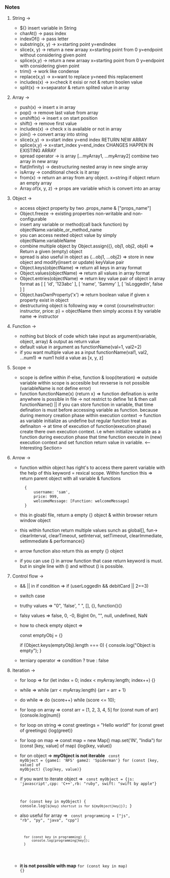 ### Notes
1. String -> 
    * ${} insert variable in String
    * charAt() -> pass index
    * indexOf() -> pass letter
    * substring(x, y) -> x=starting point y=endindex
    * slice(x, y) -> return a new arraay x=starting point from 0 y=endpoint without considering given point
    * splice(x,y) -> return a new arraay x=starting point from 0 y=endpoint with considering given point
    * trim() -> work like condense
    * replace(x,y) -> x=want to replace y=need this replacement
    * includes(x) -> x=check it exisi or not & return boolen value
    * split(x) -> x=separator & return splited value in array

2. Array -> 
    * push(x) -> insert x in array
    * pop() -> remove last value from array
    * unshift(x) -> insert x on start position
    * shift() -> remove first value
    * includes(x) -> check x is available or not in array
    * join() -> convert array into string
    * slice(x,y) -> x=start index y=end index RETURN NEW ARRAY
    * splice(x,y) -> x=start_index y=end_index CHANGES HAPPEN IN EXISTING ARRAY
    * spread operator -> is array [...myArray1, ...myArray2] combine two array in new array
    * flat(Infinity) -> destructuring nested array in new single array
    * isArray -> conditional check is it array
    * from(x) -> return an array from any object. x=string if object return an empty array 
    * Array.of(x, y, z) -> props are variable which is convert into an array 

3. Object ->
    * access object property by two .props_name & ["props_name"]
    * Object.freeze -> existing properties non-writable and non-configurable
    * insert any variable or method(call back function) by objectName.variable_or_method_name
    * you can access nested object value by simply objectName.variableName
    * combine multiple object by Object.assign({}, obj1, obj2, obj4) => Return a given (empty) object
    * spread is also useful in object as {...obj1, ...obj2} => store in new object and modify(insert or update) keyValue pair
    * Object.keys(objectName) => return all keys in array format
    * Object.values(objectName) => return all values in array format
    * Object.entries(objectName) => return key value pair of object in array format as [ [ 'id', '123abc' ], [ 'name', 'Sammy' ], [ 'isLoggedIn', false ] ]
    * Object.hasOwnProperty('x') => return boolean value if given x property exist in object
    * destructuring object is following way => const {courseInstructor: instructor, price: p} = objectName then simply access it by variable name => instructor

4. Function ->
    * nothing but block of code which take input as argument(variable, object, array) & output as return value
    * default value in argument as functionName(val=1, val2=2)
    * if you want multiple value as a input functionName(val1, val2, ...num1) => num1 hold a value as [x, y, z]

5. Scope ->
    * scope is define within if-else, function & loop(iteration) => outside variable within scope is accesible but revserse is not possible (variableName is not define error)
    *  function functionName(x) {return x} => function defination is write anywhere is possible in file -> not restrict to define 1st & then call functionName() || if you can store function in variable, that time defination is must before accessing variable as function. because during memory creation phase within execution context -> function as variable initialize as undefine but regular function treat as definaiton -> at time of execution of function(execution phase) create there own execution context. i.e  when initialize variable as a function during execution phase that time function execute in (new) execution context and set function return value in variable.  <--Interesting Section>

6. Arrow -> 
    * function within object has right's to access there parent variable with the help of this keyword = rexical scope. Within function this => return parent object with all variable & functions

            {
                username: 'sam',
                price: 999,
                welcomeMessage: [Function: welcomeMessage]
            }

    * this in gloabl file, return a empty {} object & within browser return window object
    * this within function return multiple values sunch as global[], fun-> clearInterval, clearTimeout, setInterval, setTimeout, clearImmediate, setImmediate & performance{}
    * arrow function also return this as empty {} object
    * if you can use {} in arrow function that case return keyword is must. but in single line with () and without () is possible.
7. Control flow ->
    * && || in if condition => if (userLoggedIn && debitCard || 2==3) 
    * switch case 
    * truthy values => "0", 'false', " ", [], {}, function(){}
    * falsy values => false, 0, -0, BigInt 0n, "", null, undefined, NaN
    * how to check empty object => 

        const emptyObj = {}

        if (Object.keys(emptyObj).length === 0) {
            console.log("Object is empty");
        }
    * terniary operator => condition ? true : false
8. Iteration ->
    * for loop => for (let index = 0; index < myArray.length; index++) {}
    * while => while (arr < myArray.length) {arr = arr + 1}
    * do while => do {score++} while (score <= 10);

    * for loop on array => const arr = [1, 2, 3, 4, 5]
        for (const num of arr) {console.log(num)}
    * for loop on string => const greetings = "Hello world!"
        for (const greet of greetings) {log(greet)}
    * for loop on map => const map = new Map()
        map.set('IN', "India") 
        for (const [key, value] of map) {log(key, value)}
    * for on object => <b> myObject is not iterable</b>
        <code>
        const myObject = {game1: 'NFS'    game2: 'Spiderman'}
        for (const [key, value] of myObject) {log(key, value)}</code>
    * if you want to iterate object => 
        <code>
        const myObject = {js: 'javascript',cpp: 'C++',rb: "ruby", swift: "swift by apple"}

        for (const key in myObject) {
            console.log(`${key} shortcut is for ${myObject[key]}`);
        }
        </code>
    * also useful for array =>
        <code>
            const programming = ["js", "rb", "py", "java", "cpp"]

            for (const key in programming) {
                console.log(programming[key]);
            }
        </code>
    * <b>it is not possible with map</b> <code>for (const key in map) {}</code>
    